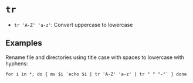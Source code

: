 # `tr`

* `tr 'A-Z' 'a-z'`: Convert uppercase to lowercase

## Examples

Rename file and directories using title case with spaces to lowercase with hyphens:

	for i in *; do { mv $i `echo $i | tr 'A-Z' 'a-z' | tr " " "-"` } done
